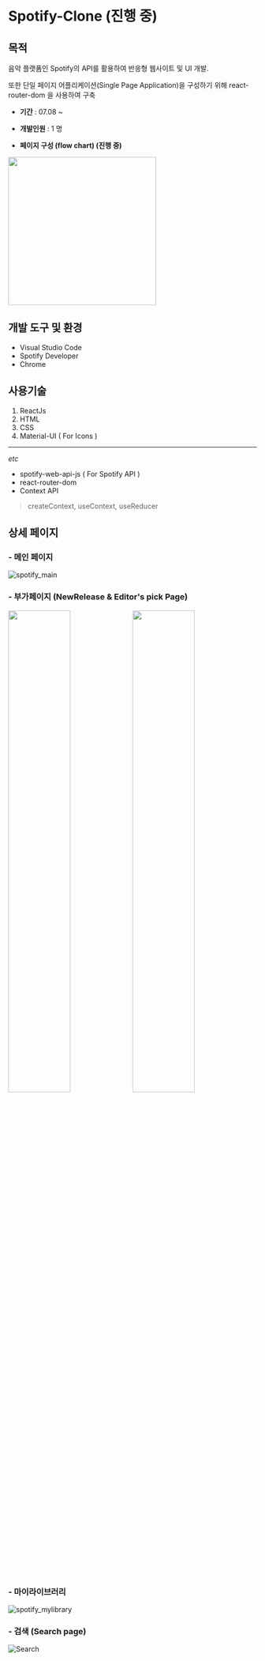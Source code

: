# Spotify-Clone (진행 중)
## 목적
음악 플랫폼인 Spotify의 API를 활용하여 반응형 웹사이트 및 UI 개발.

또한 단일 페이지 어플리케이션(Single Page Application)을 구성하기 위해 react-router-dom 을 사용하여 구축

- **기간** :
07.08 ~ 

- **개발인원** :
1 명

- **페이지 구성 (flow chart) (진행 중)** 
<img src="https://user-images.githubusercontent.com/56250064/128592719-9cabbf66-3dae-445c-9e73-f3f930416cc6.png" witdh="400" height="300">


## 개발 도구 및 환경
- Visual Studio Code
- Spotify Developer 
- Chrome

## 사용기술
1. ReactJs
2. HTML
3. CSS
4. Material-UI ( For Icons )

<hr/>

*etc* 
- spotify-web-api-js ( For Spotify API )
- react-router-dom
- Context API
> createContext, useContext, useReducer

## 상세 페이지
### - 메인 페이지
![spotify_main](https://user-images.githubusercontent.com/56250064/131148076-6b03f5c2-b059-4373-a73a-ae8036f7966f.png)

### - 부가페이지 (NewRelease & Editor's pick Page)
<img src="https://user-images.githubusercontent.com/56250064/131148221-9ee37538-6426-4cde-a5ce-31b7edf871f0.png" width="50%"><img src="https://user-images.githubusercontent.com/56250064/131148279-9fcf7ca1-927d-4479-8bcd-3bbf61cff660.png" width="50%">

### - 마이라이브러리
![spotify_mylibrary](https://user-images.githubusercontent.com/56250064/131148156-7de2ac7f-77ab-42e7-b5fd-c811a5d3da92.png)

### - 검색 (Search page)
![Search](https://user-images.githubusercontent.com/56250064/131149658-67da637c-03b2-4aa8-bdbd-ebf7daf70d8b.gif)

